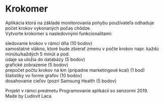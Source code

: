 # Krokomer
Aplikácia ktorá na základe monitorovania pohybu používateľa odhaduje počet krokov vykonaných počas chôdze.<br />
Vytvorte krokomer s nasledovnými funkcionalitami:

sledovanie krokov v rámci dňa (10 bodov)<br/>
samostatné vlákno, ktoré bude zbierať zmenu v počte krokov napr. každú minútu/každých 5 minút a pod.<br/>
údaje sa uložia do databázy (5 bodov)<br/>
grafické zobrazenie (5 bodov)<br/>
prepočet počtu krokov na km (prípadne marketingové kcal) (1 bod)<br/>
štatistiky vo forme grafov (10 bodov)<br/>
dosahovanie cieľov (pozri Samsung Health (5 bodov)<br/>

Projekt v rámci predmetu Programovanie aplikácií so senzormi 2019.<br />
Made by Ľudovít Laca
